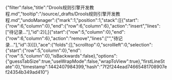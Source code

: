 {"filter":false,"title":"Drools规则引擎开发教程.md","tooltip":"/source/_drafts/Drools规则引擎开发教程.md","undoManager":{"mark":1,"position":1,"stack":[[{"start":{"row":6,"column":0},"end":{"row":6,"column":6},"action":"insert","lines":["待记录..."],"id":2}],[{"start":{"row":5,"column":0},"end":{"row":6,"column":6},"action":"remove","lines":["","待记录..."],"id":3}]]},"ace":{"folds":[],"scrolltop":0,"scrollleft":0,"selection":{"start":{"row":5,"column":0},"end":{"row":5,"column":0},"isBackwards":false},"options":{"guessTabSize":true,"useWrapMode":false,"wrapToView":true},"firstLineState":0},"timestamp":1442407984399,"hash":"7f2f244ead74665481708907ef24354b349ad410"}